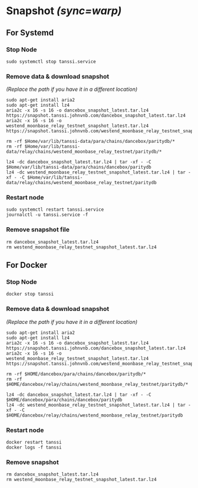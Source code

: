 
# Snapshot _(sync=warp)_
## For Systemd
### Stop Node
```
sudo systemctl stop tanssi.service
```
### Remove data  & download snapshot 
_(Replace the path if you have it in a different location)_
```
sudo apt-get install aria2
sudo apt-get install lz4
aria2c -x 16 -s 16 -o dancebox_snapshot_latest.tar.lz4 https://snapshot.tanssi.johnvnb.com/dancebox_snapshot_latest.tar.lz4
aria2c -x 16 -s 16 -o westend_moonbase_relay_testnet_snapshot_latest.tar.lz4 https://snapshot.tanssi.johnvnb.com/westend_moonbase_relay_testnet_snapshot_latest.tar.lz4
```
```
rm -rf $Home/var/lib/tanssi-data/para/chains/dancebox/paritydb/*
rm -rf $Home/var/lib/tanssi-data/relay/chains/westend_moonbase_relay_testnet/paritydb/*
```
```
lz4 -dc dancebox_snapshot_latest.tar.lz4 | tar -xf - -C $Home/var/lib/tanssi-data/para/chains/dancebox/paritydb
lz4 -dc westend_moonbase_relay_testnet_snapshot_latest.tar.lz4 | tar -xf - -C $Home/var/lib/tanssi-data/relay/chains/westend_moonbase_relay_testnet/paritydb
```
### Restart node
```
sudo systemctl restart tanssi.service
journalctl -u tanssi.service -f
```
### Remove snapshot file
```
rm dancebox_snapshot_latest.tar.lz4
rm westend_moonbase_relay_testnet_snapshot_latest.tar.lz4
```
## For Docker
### Stop Node
```
docker stop tanssi
```
### Remove data  & download snapshot
_(Replace the path if you have it in a different location)_
```
sudo apt-get install aria2
sudo apt-get install lz4
aria2c -x 16 -s 16 -o dancebox_snapshot_latest.tar.lz4 https://snapshot.tanssi.johnvnb.com/dancebox_snapshot_latest.tar.lz4
aria2c -x 16 -s 16 -o westend_moonbase_relay_testnet_snapshot_latest.tar.lz4 https://snapshot.tanssi.johnvnb.com/westend_moonbase_relay_testnet_snapshot_latest.tar.lz4
```
```
rm -rf $HOME/dancebox/para/chains/dancebox/paritydb/*
rm -rf $HOME/dancebox/relay/chains/westend_moonbase_relay_testnet/paritydb/*
```
```
lz4 -dc dancebox_snapshot_latest.tar.lz4 | tar -xf - -C $HOME/dancebox/para/chains/dancebox/paritydb
lz4 -dc westend_moonbase_relay_testnet_snapshot_latest.tar.lz4 | tar -xf - -C $HOME/dancebox/relay/chains/westend_moonbase_relay_testnet/paritydb
```
### Restart node
```
docker restart tanssi
docker logs -f tanssi
```
### Remove snapshot
```
rm dancebox_snapshot_latest.tar.lz4
rm westend_moonbase_relay_testnet_snapshot_latest.tar.lz4
```
